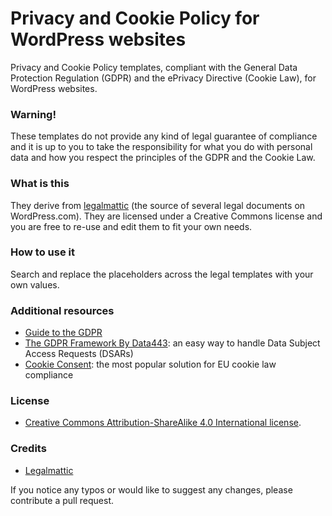 # Privacy and Cookie Policy for WordPress websites

Privacy and Cookie Policy templates, compliant with the General Data Protection Regulation (GDPR) and the ePrivacy Directive (Cookie Law), for WordPress websites.

### **Warning!**  
These templates do not provide any kind of legal guarantee of compliance and it is up to you to take the responsibility for what you do with personal data and how you respect the principles of the GDPR and the Cookie Law.

### What is this
They derive from [legalmattic](https://github.com/Automattic/legalmattic) (the source of several legal documents on WordPress.com). They are licensed under a Creative Commons license and you are free to re-use and edit them to fit your own needs. 

### How to use it
Search and replace the placeholders across the legal templates with your own values.

### Additional resources
* [Guide to the GDPR](https://ico.org.uk/for-organisations/guide-to-data-protection/guide-to-the-general-data-protection-regulation-gdpr/)  
* [The GDPR Framework By Data443](https://wordpress.org/plugins/gdpr-framework/): an easy way to handle Data Subject Access Requests (DSARs)  
* [Cookie Consent](https://cookieconsent.osano.com/): the most popular solution for EU cookie law compliance    

### License
* [Creative Commons Attribution-ShareAlike 4.0 International license](http://creativecommons.org/licenses/by-sa/4.0/).

### Credits
* [Legalmattic](https://github.com/Automattic/legalmattic)  

If you notice any typos or would like to suggest any changes, please contribute a pull request.
